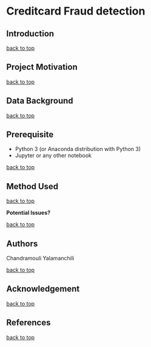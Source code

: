 <!--
---
title: Creditcard Fraud detection
author: Chandramouli Yalamanchili
date: today
---
-->

# Creditcard Fraud detection
<a name="top"></a>

## Introduction

[back to top](#top)

## Project Motivation

[back to top](#top)

## Data Background

[back to top](#top)

## Prerequisite
* Python 3 (or Anaconda distribution with Python 3)
* Jupyter or any other notebook

[back to top](#top)

## Method Used

[back to top](#top)

**Potential Issues?**

[back to top](#top)


## Authors
Chandramouli Yalamanchili

[back to top](#top)

## Acknowledgement

[back to top](#top)

## References

[back to top](#top)
